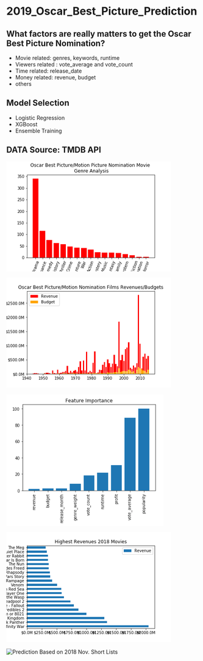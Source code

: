 # 2019_Oscar_Best_Picture_Prediction

## What factors are really matters to get the Oscar Best Picture Nomination?
 - Movie related: genres, keywords, runtime
 - Viewers related : vote_average and vote_count
 - Time related: release_date
 - Money related: revenue, budget
 - others
 
## Model Selection
 - Logistic Regression
 - XGBoost
 - Ensemble Training


## DATA Source: TMDB API

![Best Moive Genre Analysis](bestpic_genre.png)

![Oscar Best Picture Nomination Movies' Revenues/Budgets](best_rev.png)

![Oscar Movie Featue Importants](features.png)



![2018 High Revenues Movies](2018highrev.png)

![Prediction Based on 2018 Nov. Short Lists](result_based_on2018shortlist.png)
